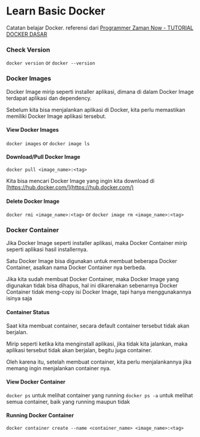 # Learn Basic Docker

Catatan belajar Docker. referensi dari [Programmer Zaman Now - TUTORIAL DOCKER DASAR](https://www.youtube.com/watch?v=3_yxVjV88Zk)

### Check Version

`docker version` or `docker --version`

### Docker Images
Docker Image mirip seperti installer aplikasi, dimana di dalam Docker Image terdapat aplikasi dan dependency. 

Sebelum kita bisa menjalankan aplikasi di Docker, kita perlu memastikan memiliki Docker Image aplikasi tersebut.

#### View Docker Images
`docker images` or `docker image ls`

#### Download/Pull Docker Image
`docker pull <image_name>:<tag>`

Kita bisa mencari Docker Image yang ingin kita download di [https://hub.docker.com/](https://hub.docker.com/)

#### Delete Docker Image
`docker rmi <image_name>:<tag>` or `docker image rm <image_name>:<tag>`

### Docker Container
Jika Docker Image seperti installer aplikasi, maka Docker Container mirip seperti aplikasi hasil installernya. 

Satu Docker Image bisa digunakan untuk membuat beberapa Docker Container, asalkan nama Docker Container nya berbeda.

Jika kita sudah membuat Docker Container, maka Docker Image yang digunakan tidak bisa dihapus, hal ini dikarenakan sebenarnya Docker Container tidak meng-copy isi Docker Image, tapi hanya menggunakannya isinya saja

#### Container Status
Saat kita membuat container, secara default container tersebut tidak akan berjalan.

Mirip seperti ketika kita menginstall aplikasi, jika tidak kita jalankan, maka aplikasi tersebut tidak akan berjalan, begitu juga container.

Oleh karena itu, setelah membuat container, kita perlu menjalankannya jika memang ingin menjalankan container nya.

#### View Docker Container
`docker ps` untuk melihat container yang running
`docker ps -a` untuk melihat semua container, baik yang running maupun tidak

#### Running Docker Container
`docker container create --name <container_name> <image_name>:<tag>`